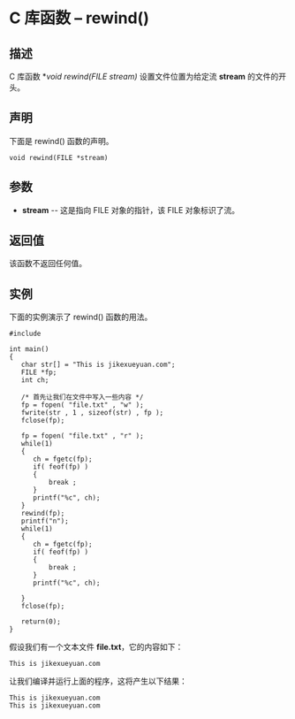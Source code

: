 # C 库函数 – rewind()


## 描述

C 库函数 **void rewind(FILE *stream)** 设置文件位置为给定流 **stream** 的文件的开头。

## 声明

下面是 rewind() 函数的声明。

    void rewind(FILE *stream)

## 参数

* **stream** \-- 这是指向 FILE 对象的指针，该 FILE 对象标识了流。

## 返回值

该函数不返回任何值。

## 实例

下面的实例演示了 rewind() 函数的用法。

    #include 

    int main()
    {
       char str[] = "This is jikexueyuan.com";
       FILE *fp;
       int ch;

       /* 首先让我们在文件中写入一些内容 */
       fp = fopen( "file.txt" , "w" );
       fwrite(str , 1 , sizeof(str) , fp );
       fclose(fp);

       fp = fopen( "file.txt" , "r" );
       while(1)
       {
          ch = fgetc(fp);
          if( feof(fp) )
          {
              break ;
          }
          printf("%c", ch);
       }
       rewind(fp);
       printf("n");
       while(1)
       {
          ch = fgetc(fp);
          if( feof(fp) )
          {
              break ;
          }
          printf("%c", ch);

       }
       fclose(fp);

       return(0);
    }

假设我们有一个文本文件 **file.txt**，它的内容如下：

    This is jikexueyuan.com

让我们编译并运行上面的程序，这将产生以下结果：

    This is jikexueyuan.com
    This is jikexueyuan.com